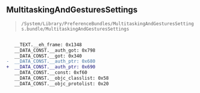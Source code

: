 ## MultitaskingAndGesturesSettings

> `/System/Library/PreferenceBundles/MultitaskingAndGesturesSettings.bundle/MultitaskingAndGesturesSettings`

```diff

   __TEXT.__eh_frame: 0x1348
   __DATA_CONST.__auth_got: 0x798
   __DATA_CONST.__got: 0x340
-  __DATA_CONST.__auth_ptr: 0x680
+  __DATA_CONST.__auth_ptr: 0x690
   __DATA_CONST.__const: 0xf60
   __DATA_CONST.__objc_classlist: 0x58
   __DATA_CONST.__objc_protolist: 0x20

```
